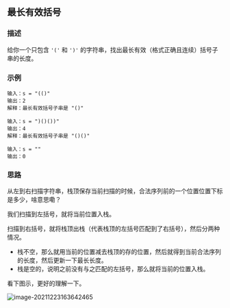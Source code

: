 ## 最长有效括号

### 描述

给你一个只包含 `'('` 和 `')'` 的字符串，找出最长有效（格式正确且连续）括号子串的长度。

### 示例

```
输入：s = "(()"
输出：2
解释：最长有效括号子串是 "()"
```

```
输入：s = ")()())"
输出：4
解释：最长有效括号子串是 "()()"
```

```
输入：s = ""
输出：0
```

### 思路

从左到右扫描字符串，栈顶保存当前扫描的时候，合法序列前的一个位置位置下标是多少，啥意思嘞？

我们扫描到左括号，就将当前位置入栈。

扫描到右括号，就将栈顶出栈（代表栈顶的左括号匹配到了右括号），然后分两种情况。

- 栈不空，那么就用当前的位置减去栈顶的存的位置，然后就得到当前合法序列的长度，然后更新一下最长长度。
- 栈是空的，说明之前没有与之匹配的左括号，那么就将当前的位置入栈。

看下图示，更好的理解一下。

![image-20211223163642465](C:/Users/%E6%96%B0%E5%B9%BF%E7%A0%94%E5%8F%91%E9%83%A8/AppData/Roaming/Typora/typora-user-images/image-20211223163642465.png)